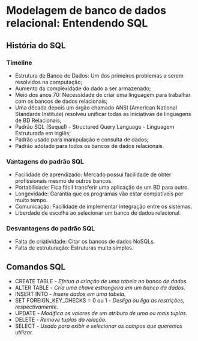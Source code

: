 # Modelagem de banco de dados relacional: Entendendo SQL

## História do SQL

### Timeline 

- Estrutura de Banco de Dados: Um dos primeiros problemas a serem resolvidos na computação;
- Aumento da complexidade do dado a ser armazenado;
- Meio dos anos 70: Necessidade de criar uma linguagem para trabalhar com os bancos de dados relacionais;
- Uma década depois um órgão chamado ANSI (American National Standards Institute) resolveu unificar todas as iniciativas de linguagens de BD Relacionais;
- Padrão SQL (Sequel) - Structured Query Language - Linguagem Estruturada em inglês;
- Padrão usado para manipulação e consulta de dados;
- Padrão adotado para todos os bancos de dados relacionais.


### Vantagens do padrão SQL

- Facilidade de aprendizado: Mercado possui facilidade de obter profissionais mesmo de outros bancos.
- Portabilidade: Fica fácil transferir uma aplicação de um BD para outro.
- Longevidade: Garantia que os programas vão estar compatíveis por muito tempo.
- Comunicação: Facilidade de implementar integração entre os sistemas.
- Liberdade de escolha ao selecionar um banco de dados relacional.

### Desvantagens do padrão SQL

- Falta de criatividade: Citar os bancos de dados NoSQLs.
- Falta de estruturação: Estruturas muito simples.

## Comandos SQL

- CREATE TABLE - *Efetua a criação de uma tabela no banco de dados.*
- ALTER TABLE - *Cria uma chave estrangeira em um banco da dados.*
- INSERT INTO - *Insere dados em uma tabela.*
- SET FOREIGN_KEY_CHECKS = 0 ou 1 - *Desliga ou liga as restrições, respectivamente.*
- UPDATE - *Modifica os valores de um atributo de uma ou mais tuplas.*
- DELETE - *Remove tuplas da relação.*
- SELECT - *Usado para exibir e selecionar os campos que queremos utilizar.*
